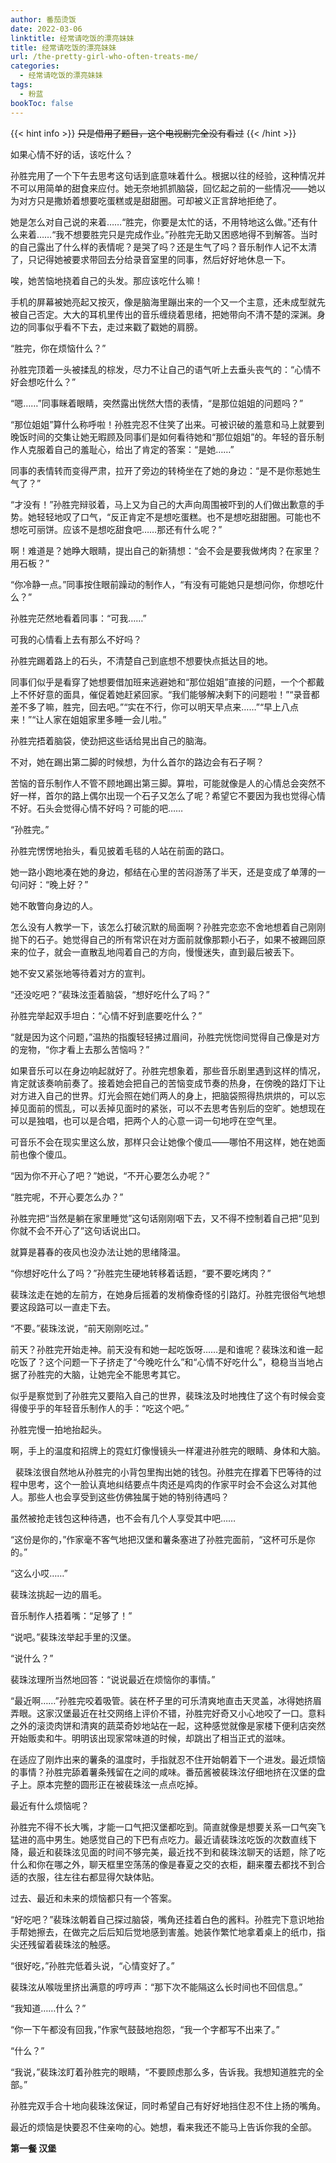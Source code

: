 ```yaml
---
author: 番茄烫饭
date: 2022-03-06
linktitle: 经常请吃饭的漂亮妹妹
title: 经常请吃饭的漂亮妹妹
url: /the-pretty-girl-who-often-treats-me/
categories:
  - 经常请吃饭的漂亮妹妹
tags:
  - 粉蓝
bookToc: false
---
```


{{< hint info >}}
~~只是借用了题目，这个电视剧完全没有看过~~
{{< /hint >}}

<!--more-->

如果心情不好的话，该吃什么？



孙胜完用了一个下午去思考这句话到底意味着什么。根据以往的经验，这种情况并不可以用简单的甜食来应付。她无奈地抓抓脑袋，回忆起之前的一些情况——她以为对方只是撒娇着想要吃蛋糕或是甜甜圈。可却被义正言辞地拒绝了。

她是怎么对自己说的来着……“胜完，你要是太忙的话，不用特地这么做。”还有什么来着……“我不想要胜完只是完成作业。”孙胜完无助又困惑地得不到解答。当时的自己露出了什么样的表情呢？是哭了吗？还是生气了吗？音乐制作人记不太清了，只记得她被要求带回去分给录音室里的同事，然后好好地休息一下。

唉，她苦恼地挠着自己的头发。那应该吃什么嘛！

手机的屏幕被她亮起又按灭，像是脑海里蹦出来的一个又一个主意，还未成型就先被自己否定。大大的耳机里传出的音乐缠绕着思绪，把她带向不清不楚的深渊。身边的同事似乎看不下去，走过来戳了戳她的肩膀。

“胜完，你在烦恼什么？”

孙胜完顶着一头被揉乱的棕发，尽力不让自己的语气听上去垂头丧气的：“心情不好会想吃什么？”

“嗯……”同事眯着眼睛，突然露出恍然大悟的表情，“是那位姐姐的问题吗？”

“那位姐姐”算什么称呼啦！孙胜完忍不住笑了出来。可被识破的羞意和马上就要到晚饭时间的交集让她无暇顾及同事们是如何看待她和“那位姐姐”的。年轻的音乐制作人克服着自己的羞耻心，给出了肯定的答案：“是她……”

同事的表情转而变得严肃，拉开了旁边的转椅坐在了她的身边：“是不是你惹她生气了？”

“才没有！”孙胜完辩驳着，马上又为自己的大声向周围被吓到的人们做出歉意的手势。她轻轻地叹了口气，“反正肯定不是想吃蛋糕。也不是想吃甜甜圈。可能也不想吃可丽饼。应该不是想吃甜食吧……那还有什么呢？”

啊！难道是？她睁大眼睛，提出自己的新猜想：“会不会是要我做烤肉？在家里？用石板？”

“你冷静一点。”同事按住眼前躁动的制作人，“有没有可能她只是想问你，你想吃什么？”

孙胜完茫然地看着同事：“可我……”

可我的心情看上去有那么不好吗？
 


孙胜完踢着路上的石头，不清楚自己到底想不想要快点抵达目的地。

同事们似乎是看穿了她想要借加班来逃避她和“那位姐姐”直接的问题，一个个都戴上不怀好意的面具，催促着她赶紧回家。“我们能够解决剩下的问题啦！”“录音都差不多了嘛，胜完，回去吧。”“实在不行，你可以明天早点来……”“早上八点来！”“让人家在姐姐家里多睡一会儿啦。”

孙胜完捂着脑袋，使劲把这些话给晃出自己的脑海。

不对，她在踢出第二脚的时候想，为什么首尔的路边会有石子啊？

苦恼的音乐制作人不管不顾地踢出第三脚。算啦，可能就像是人的心情总会突然不好一样，首尔的路上偶尔出现一个石子又怎么了呢？希望它不要因为我也觉得心情不好。石头会觉得心情不好吗？可能的吧……

“孙胜完。”

孙胜完愣愣地抬头，看见披着毛毯的人站在前面的路口。

她一路小跑地凑在她的身边，郁结在心里的苦闷游荡了半天，还是变成了单薄的一句问好：“晚上好？”

她不敢瞥向身边的人。

怎么没有人教学一下，该怎么打破沉默的局面啊？孙胜完恋恋不舍地想着自己刚刚抛下的石子。她觉得自己的所有常识在对方面前就像那颗小石子，如果不被踢回原来的位子，就会一直散乱地闯着自己的方向，慢慢迷失，直到最后被丢下。

她不安又紧张地等待着对方的宣判。

“还没吃吧？”裴珠泫歪着脑袋，“想好吃什么了吗？”

孙胜完举起双手坦白：“心情不好到底要吃什么？”

“就是因为这个问题，”温热的指腹轻轻拂过眉间，孙胜完恍惚间觉得自己像是对方的宠物，“你才看上去那么苦恼吗？”

如果音乐可以在身边响起就好了。孙胜完想象着，那些音乐剧里遇到这样的情况，肯定就该奏响前奏了。接着她会把自己的苦恼变成节奏的热身，在傍晚的路灯下让对方进入自己的世界。灯光会照在她们两人的身上，把脑袋照得热烘烘的，可以忘掉见面前的慌乱，可以丢掉见面时的紧张，可以不去思考告别后的空旷。她想现在可以是独唱，也可以是合唱，把两个人的心意一词一句地哼在空气里。

可音乐不会在现实里这么放，那样只会让她像个傻瓜——哪怕不用这样，她在她面前也像个傻瓜。

“因为你不开心了吧？”她说，“不开心要怎么办呢？”

“胜完呢，不开心要怎么办？”

孙胜完把“当然是躺在家里睡觉”这句话刚刚咽下去，又不得不控制着自己把“见到你就不会不开心了”这句话说出口。

就算是暮春的夜风也没办法让她的思绪降温。

“你想好吃什么了吗？”孙胜完生硬地转移着话题，“要不要吃烤肉？”

裴珠泫走在她的左前方，在她身后摇着的发梢像奇怪的引路灯。孙胜完很俗气地想要这段路可以一直走下去。

“不要。”裴珠泫说，“前天刚刚吃过。”

前天？孙胜完开始走神。前天没有和她一起吃饭呀……是和谁呢？裴珠泫和谁一起吃饭了？这个问题一下子挤走了“今晚吃什么”和“心情不好吃什么”，稳稳当当地占据了孙胜完的大脑，让她完全不能思考其它。

似乎是察觉到了孙胜完又要陷入自己的世界，裴珠泫及时地拽住了这个有时候会变得傻乎乎的年轻音乐制作人的手：“吃这个吧。”

孙胜完慢一拍地抬起头。

啊，手上的温度和招牌上的霓虹灯像慢镜头一样灌进孙胜完的眼睛、身体和大脑。


 
裴珠泫很自然地从孙胜完的小背包里掏出她的钱包。孙胜完在撑着下巴等待的过程中思考，这个一脸认真地纠结要点牛肉还是鸡肉的作家平时会不会这么对其他人。那些人也会享受到这些仿佛独属于她的特别待遇吗？

虽然被抢走钱包这种待遇，也不会有几个人享受其中吧……

“这份是你的，”作家毫不客气地把汉堡和薯条塞进了孙胜完面前，“这杯可乐是你的。”

“这么小哎……”

裴珠泫挑起一边的眉毛。

音乐制作人捂着嘴：“足够了！”

“说吧。”裴珠泫举起手里的汉堡。

“说什么？”

裴珠泫理所当然地回答：“说说最近在烦恼你的事情。”

“最近啊……”孙胜完咬着吸管。装在杯子里的可乐清爽地直击天灵盖，冰得她挤眉弄眼。这家汉堡最近在社交网络上评价不错，孙胜完好奇又小心地咬了一口。意料之外的滚烫肉饼和清爽的蔬菜奇妙地站在一起，这种感觉就像是家楼下便利店突然开始贩卖和牛。明明该出现家常味道的时候，却跳出了相当正式的滋味。

在适应了刚炸出来的薯条的温度时，手指就忍不住开始朝着下一个进发。最近烦恼的事情？孙胜完舔着薯条残留在之间的咸味。番茄酱被裴珠泫仔细地挤在汉堡的盘子上。原本完整的圆形正在被裴珠泫一点点吃掉。

最近有什么烦恼呢？

孙胜完不得不长大嘴，才能一口气把汉堡都吃到。简直就像是想要关系一口气突飞猛进的高中男生。她感觉自己的下巴有点吃力。最近请裴珠泫吃饭的次数直线下降，最近和裴珠泫见面的时间不够完美，最近找不到和裴珠泫聊天的话题，除了吃什么和你在哪之外，聊天框里空荡荡的像是春夏之交的衣柜，翻来覆去都找不到合适的衣服，往左往右都显得欠缺体贴。

过去、最近和未来的烦恼都只有一个答案。

“好吃吧？”裴珠泫朝着自己探过脑袋，嘴角还挂着白色的酱料。孙胜完下意识地抬手帮她擦去，在做完之后后知后觉地感到害羞。她装作繁忙地拿着桌上的纸巾，指尖还残留着裴珠泫的触感。

“很好吃，”孙胜完低着头说，“心情变好了。”

裴珠泫从喉咙里挤出满意的哼哼声：“那下次不能隔这么长时间也不回信息。”

“我知道……什么？”

“你一下午都没有回我，”作家气鼓鼓地抱怨，“我一个字都写不出来了。”

“什么？”

“我说，”裴珠泫盯着孙胜完的眼睛，“不要顾虑那么多，告诉我。我想知道胜完的全部。”
 


孙胜完双手合十地向裴珠泫保证，同时希望自己有好好地挡住忍不住上扬的嘴角。

最近的烦恼是快要忍不住亲吻的心。她想，看来我还不能马上告诉你我的全部。

**第一餐 汉堡**
